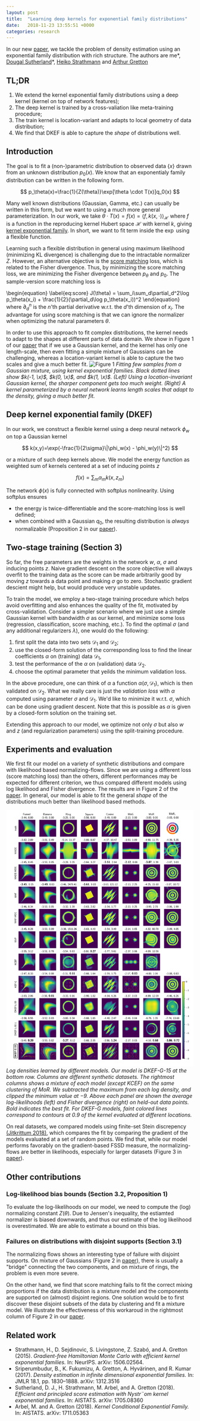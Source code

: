 ```yaml
---
layout: post
title:  "Learning deep kernels for exponential family distributions"
date:   2018-11-23 13:55:51 +0000
categories: research
---
```


In our new [paper][DKEF], we tackle the problem of density estimation using an exponential family distribution with rich structure.
The authors are me\*, 
[Dougal Sutherland](http://www.gatsby.ucl.ac.uk/~dougals/)\*, 
[Heiko Strathmann](http://herrstrathmann.de/) and 
[Arthur Gretton](http://www.gatsby.ucl.ac.uk/~gretton/)


## TL;DR

1. We extend the kernel exponential family distributions using a deep kernel (kernel on top of network features);
1. The deep kernel is trained by a cross-valiation like meta-training procedure;
1. The train kernel is location-variant and adapts to local geometry of data distribution;
1. We find that DKEF is able to capture the *shape* of distributions well.

## Introduction

The goal is to fit a (non-)parametric distribution to observed data $\{x\}$ drawn from an unknown distribution $p_0(x)$.
We know that an exponentialy family distribution can be written in the following form.

$$
p_\theta(x)=\frac{1}{Z(\theta)}\exp[\theta \cdot T(x)]q_0(x)
$$

Many well known distributions (Gaussian, Gamma, etc.) can usually be written in this form,
but we want to using a much more general parameterization.
In our work, we take $\theta \cdot T(x) = f(x) = \langle f, k(x,\cdot) \rangle_{\mathcal{H}}$ 
where $f$ is a function in the reproducing kernel Hubert space $\mathcal{H}$ with kernel $k$, 
giving [kernel exponential family][kef]. In short, we want to fit 
term inside the $\exp$ using a flexible function. 

Learning such a flexible distribution in general using 
maximum likelihood (minimizing KL divergence) is challenging due to the intractable normalizer $Z$.
However, an alternative objective is the [score matching][sm] loss, 
which is related to the Fisher divergence.
Thus, by minimizing the score matching loss, we are minimizing the Fisher divergence 
between $p_\theta$ and $p_0$.
The sample-version score matching loss is 

\begin{equation}
\label{eq:score}
J(\theta) = \sum_i\sum_d\partial_d^2\log p_\theta(x_i) + \frac{1}{2}(\partial_d\log p_\theta(x_i))^2
\end{equation}
where $\partial_d^n$ is the $n$'th partial derivative w.r.t. the $d$'th dimension of $x_i$.
The advantage for using score matching is that we can ignore the normalizer when optimizing the natural parameters $\theta$.

In order to use this approach to fit complex
distributions, the kernel needs to adapt to 
the shapes at different parts of data domain. We show in Figure 1 of our [paper][DKEF] that
if we use a Gaussian kernel, and the kernel has only one length-scale, then even fitting a simple mixture of Gaussians can be challenging, 
whereas a location-variant kernel is able to capture the two scales and give a much better fit.
![Figure 1](/assets/figs/MoG_scale.png)
*Fitting few samples from a Gaussian mixture,
    using kernel exponential families.
    Black dotted lines show $k(-1, \x)$, $k(0, \x)$, and $k(1, \x)$.
    (Left) Using a location-invariant Gaussian kernel,
    the sharper component gets too much weight.
    (Right) A kernel parameterized by a neural network learns length scales that adapt to the density,
    giving a much better fit.*

## Deep kernel exponential family (DKEF)

In our work, we construct a flexible kernel using a deep neural network $\phi_w$ on top a Gaussian kernel

$$
k(x,y)=\exp(-\frac{1}{2\sigma}\|\phi_w(x) - \phi_w(y)\|^2)
$$

or a mixture of such deep kernels above. We model the energy function as weighted sum of kernels centered at a set of inducing 
points $z$

$$f(x)=\sum_m\alpha_m k(x,z_m)$$

The network $\phi(x)$ is fully connected with softplus nonlinearity. Using softplus ensures
* the energy is twice-differentiable and the score-matching loss is well defined;
* when combined with a Gaussian $q_0$, the resulting distribution is *always* normalizable (Proposition 2 in our [paper](DKEF)).

## Two-stage training (Section 3)

So far, the free parameters are the weights in the network $w$, $\alpha$, $\sigma$ and inducing points $z$. 
Naive gradient descent on the score objective will always overfit to the training data as the score 
can be made arbitrarily good by moving $z$ towards a data point and making $\sigma$ go to zero. Stochastic
gradient descient might help, but would produce very unstable updates. 

To train the model, we employ a two-stage training procedure which helps avoid overfitting and also 
enhances the quality of the fit, motivated by cross-validation. Consider 
a simpler scenario where we just use a simple Gaussian kernel with bandwidth $\sigma$ as our kernel, 
and minimize some loss (regression, classification, score maching, etc.). 
To find the optimal $\sigma$ (and any additional regularizers $\lambda$), one would do the following:

1. first split the data into two sets $\mathcal{D}_1$ and $\mathcal{D}_2$;
1. use the closed-form solution of the corresponding loss to find the linear coefficients $\alpha$ on (training) data $\mathcal{D}_1$, 
1. test the performance of the $\alpha$ on (validation) data $\mathcal{D}_2$. 
1. choose the optimal parameter that yeilds the minimum validation loss. 

In the above procedure, one can think of $\alpha$ a function $\alpha(\sigma, \mathcal{D}_1)$, which is then 
validated on $\mathcal{D}_2$. What we really care is just the *validation loss* with $\alpha$ computed using parameter $\sigma$ and $\mathcal{D}_1$. 
We'd like to minimize it w.r.t.
$\sigma$, which can be done using gradient descent. Note that this is possible as $\alpha$ is given by a closed-form solution
on the training set.

Extending this approach to our model, we optimize not only $\sigma$ but 
also $w$ and $z$ (and regularization parameters) using the split-training procedure.

## Experiments and evaluation

We first fit our model on a variety of synthetic distributions and compare with likelihood based normalizing-flows.
Since we are using a different loss (score matching loss) than the others, 
different performances may be expected for different criterion, we thus compared different models using 
log likelihood and Fisher divergence. The results are in Figure 2 of the [paper][DKEF]. 
In general, our model is able to fit the general *shape* of the distributions much better than likelihood based methods. 

![Figure 2](/assets/figs/toys_icml_q1.png)
*Log densities learned by different models. Our model is DKEF-G-15 at the bottom row.
Columns are different synthetic datasets. The rightmost columns shows a 
mixture of each model (except KCEF) on the same clustering of MoR.
We subtracted the maximum from each log density, and clipped the minimum value at $-9$.
Above each panel are shown the average log-likelihoods (left) and Fisher divergence (right) on held-out data points.
Bold indicates the best fit.
For DKEF-G models, 
faint colored lines correspond to contours at 0.9 of the kernel evaluated at different locations.*

On real datasets,
we compared models using finite-set Stein discrepency [(Jitkrittum 2018)][fssd], which compares the fit by comparing the 
gradient of the models evaluated at a set of random points. 
We find that, while our model performs favorably on the gradient-based FSSD measure, the 
normalizing-flows are better in likelihoods, especially for larger datasets (Figure 3 in [paper][DKEF]). 

## Other contributions

### Log-likelihood bias bounds (Section 3.2, Proposition 1)

To evaluate the log-likelihoods on our model, we need to compute the (log) normalizing constant $Z(\theta)$. Due to 
Jensen's inequality, the estiamted normalizer is biased downwards, and thus our estimate of the log likelihood 
is overestimated. We are able to estimate a bound on this bias.

### Failures on distributions with disjoint supports (Section 3.1)

The normalizing flows shows an interesting type of failure with disjoint supports. On mixture of Gaussians (Figure 2 in [paper][DKEF]), 
there is usually a "bridge" connecting the two components, and on mixture of rings, the problem is even more severe. 

On the other hand, we find that score matching fails to fit the correct mixing proportions if 
the data distribution is a mixture model and the components are supported on (almost) disjoint regions. One solution
would be to first discover these disjoint subsets of the data by clustering and fit a mixture model.
We illustrate the effectiveness of this workaroud in the rightmost 
column of Figure 2 in our [paper][DKEF].

## Related work
* Strathmann, H., D. Sejdinovic, S. Livingstone, Z. Szabó, and A. Gretton (2015). 
*Gradient-free Hamiltonian Monte Carlo with efficient kernel exponential families.* In: NeurIPS. arXiv: 1506.02564.
* Sriperumbudur, B., K. Fukumizu, A. Gretton, A.
Hyvärinen, and R. Kumar (2017). *Density estimation in infinite dimensional exponential families.* In: JMLR 18.1, pp. 1830–1888. arXiv: 1312.3516
* Sutherland, D. J., H. Strathmann, M. Arbel, and A. Gretton (2018). 
*Efficient and principled score estimation with Nystr¨om kernel exponential families.* In: AISTATS. arXiv: 1705.08360
* Arbel, M. and A. Gretton (2018). *Kernel Conditional Exponential Family.* In: AISTATS. arXiv: 1711.05363

[DKEF]: https://arxiv.org/abs/1811.08357
[kef]:  http://jmlr.org/papers/v18/16-011.html
[sm]: https://www.cs.helsinki.fi/u/ahyvarin/papers/JMLR05.pdf
[fssd]: https://arxiv.org/pdf/1810.11630.pdf
